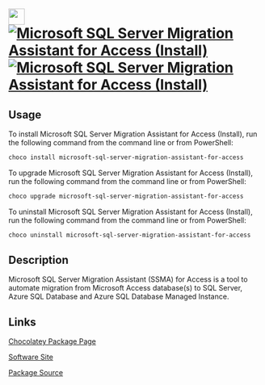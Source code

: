 ﻿# <img src="https://cdn.jsdelivr.net/gh/strausmann/ChocolateyPackages/icons/microsoft-ssms.png" width="32" height="32"/> [![Microsoft SQL Server Migration Assistant for Access (Install)](https://img.shields.io/chocolatey/v/microsoft-sql-server-migration-assistant-for-access.svg?label=Microsoft+SQL+Server+Migration+Assistant+for+Access+(Install))](https://community.chocolatey.org/packages/microsoft-sql-server-migration-assistant-for-access) [![Microsoft SQL Server Migration Assistant for Access (Install)](https://img.shields.io/chocolatey/dt/microsoft-sql-server-migration-assistant-for-access.svg)](https://community.chocolatey.org/packages/microsoft-sql-server-migration-assistant-for-access)

## Usage

To install Microsoft SQL Server Migration Assistant for Access (Install), run the following command from the command line or from PowerShell:

```powershell
choco install microsoft-sql-server-migration-assistant-for-access
```

To upgrade Microsoft SQL Server Migration Assistant for Access (Install), run the following command from the command line or from PowerShell:

```powershell
choco upgrade microsoft-sql-server-migration-assistant-for-access
```

To uninstall Microsoft SQL Server Migration Assistant for Access (Install), run the following command from the command line or from PowerShell:

```powershell
choco uninstall microsoft-sql-server-migration-assistant-for-access
```

## Description

Microsoft SQL Server Migration Assistant (SSMA) for Access is a tool to automate migration from Microsoft Access database(s) to SQL Server, Azure SQL Database and Azure SQL Database Managed Instance.

## Links

[Chocolatey Package Page](https://community.chocolatey.org/packages/microsoft-sql-server-migration-assistant-for-access)

[Software Site](https://www.microsoft.com/en-us/download/details.aspx?id=54255)

[Package Source](https://github.com/strausmann/ChocolateyPackages/tree/master/manual/microsoft-sql-server-migration-assistant-for-access)

